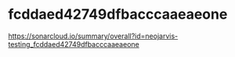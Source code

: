 # fcddaed42749dfbacccaaeaeone
https://sonarcloud.io/summary/overall?id=neojarvis-testing_fcddaed42749dfbacccaaeaeone
